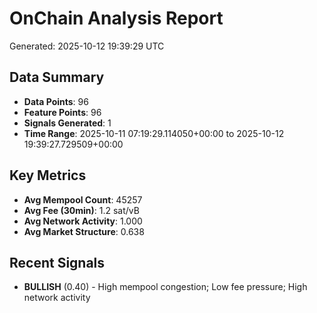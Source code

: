 # OnChain Analysis Report
Generated: 2025-10-12 19:39:29 UTC

## Data Summary
- **Data Points**: 96
- **Feature Points**: 96
- **Signals Generated**: 1
- **Time Range**: 2025-10-11 07:19:29.114050+00:00 to 2025-10-12 19:39:27.729509+00:00

## Key Metrics
- **Avg Mempool Count**: 45257
- **Avg Fee (30min)**: 1.2 sat/vB
- **Avg Network Activity**: 1.000
- **Avg Market Structure**: 0.638

## Recent Signals
- **BULLISH** (0.40) - High mempool congestion; Low fee pressure; High network activity
